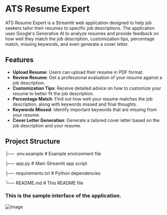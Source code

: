 

# ATS Resume Expert

ATS Resume Expert is a Streamlit web application designed to help job seekers tailor their resumes to specific job descriptions. The application uses Google's Generative AI to analyze resumes and provide feedback on how well they match the job description, customization tips, percentage match, missing keywords, and even generate a cover letter.

## Features

- **Upload Resume**: Users can upload their resume in PDF format.
- **Review Resume**: Get a professional evaluation of your resume against a job description.
- **Customization Tips**: Receive detailed advice on how to customize your resume to better fit the job description.
- **Percentage Match**: Find out how well your resume matches the job description, along with keywords missed and final thoughts.
- **Keywords Missed**: Identify important keywords that are missing from your resume.
- **Cover Letter Generation**: Generate a tailored cover letter based on the job description and your resume.


## Project Structure
├── .env.example         # Example environment file

├── app.py               # Main Streamlit app script

├── requirements.txt     # Python dependencies

└── README.md            # This README file


### This is the sample interface of the application.
![image](https://github.com/RamuRamu-12/ATS-Tracker-using-Gemini-pro-vision/assets/96642590/3f60971d-db7c-4919-85ab-fbd64283fa49)
